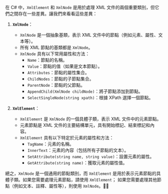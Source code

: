 ﻿在 C# 中，`XmlElement` 和 `XmlNode` 是用於處理 XML 文件的兩個重要類別，但它們之間存在一些差異。讓我們來看看這些差異：

1. **`XmlNode`**：
   - `XmlNode` 是一個抽象基類，表示 XML 文件中的節點（例如元素、屬性、文本等）。
   - 所有 XML 節點的基類都是 `XmlNode`。
   - `XmlNode` 具有以下常用屬性和方法：
     - `Name`：節點的名稱。
     - `Value`：節點的值（如果是文本節點）。
     - `Attributes`：節點的屬性集合。
     - `ChildNodes`：節點的子節點集合。
     - `ParentNode`：節點的父節點。
     - `AppendChild(XmlNode childNode)`：將子節點添加到節點。
     - `SelectSingleNode(string xpath)`：根據 XPath 選擇一個節點。

2. **`XmlElement`**：
   - `XmlElement` 是 `XmlNode` 的一個具體子類，表示 XML 文件中的元素節點。
   - 元素節點是 XML 文件的主要結構單元，具有開始標記、結束標記和內容。
   - `XmlElement` 具有以下特定於元素的屬性和方法：
     - `TagName`：元素的名稱。
     - `InnerText`：元素的內容（包括所有子節點的文本）。
     - `SetAttribute(string name, string value)`：設置元素的屬性。
     - `GetAttribute(string name)`：獲取元素的屬性值。

總之，`XmlNode` 是一個通用的節點類別，而 `XmlElement` 是用於表示元素節點的具體子類。如果您需要處理元素節點，請使用 `XmlElement`；
如果您需要處理其他節點（例如文本、註釋、屬性等），則使用 `XmlNode`。📝🚀